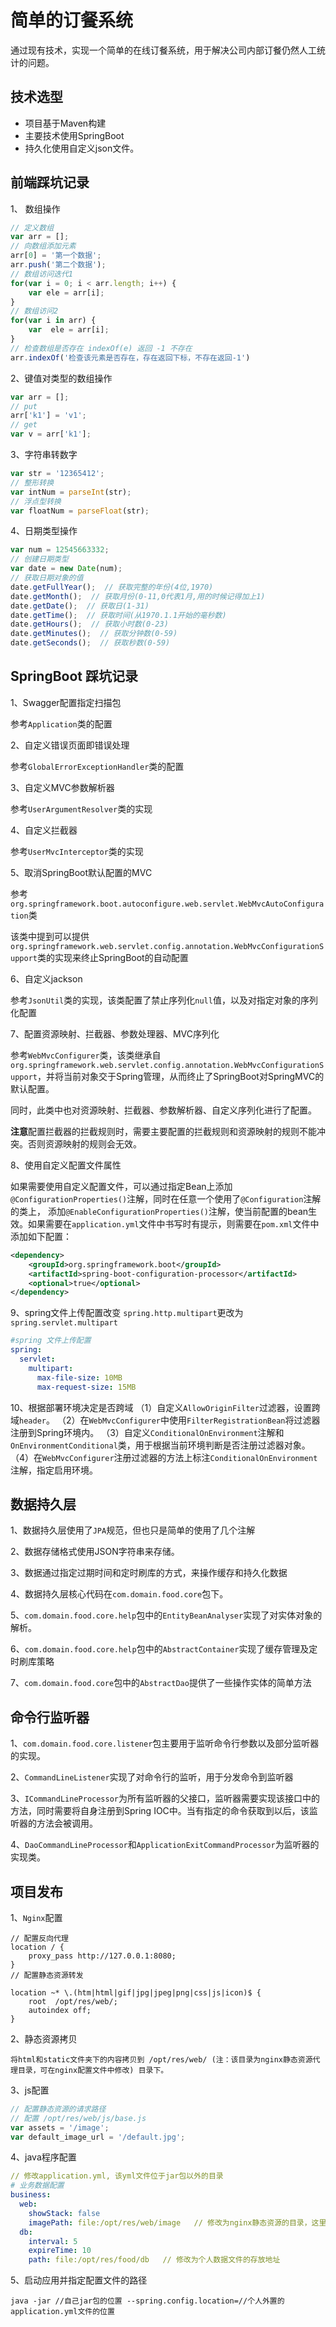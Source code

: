 # 简单的订餐系统
通过现有技术，实现一个简单的在线订餐系统，用于解决公司内部订餐仍然人工统计的问题。

## 技术选型
* 项目基于Maven构建
* 主要技术使用SpringBoot
* 持久化使用自定义json文件。

## 前端踩坑记录

1、 数组操作
```js
// 定义数组
var arr = [];
// 向数组添加元素
arr[0] = '第一个数据';
arr.push('第二个数据');
// 数组访问迭代1
for(var i = 0; i < arr.length; i++) {
    var ele = arr[i];
}
// 数组访问2
for(var i in arr) {
    var  ele = arr[i];
}
// 检查数组是否存在 indexOf(e) 返回 -1 不存在
arr.indexOf('检查该元素是否存在，存在返回下标，不存在返回-1')
```
2、键值对类型的数组操作
```js
var arr = [];
// put
arr['k1'] = 'v1';
// get
var v = arr['k1'];
```
3、字符串转数字
```js
var str = '12365412';
// 整形转换
var intNum = parseInt(str);
// 浮点型转换
var floatNum = parseFloat(str);
```
4、日期类型操作
```js
var num = 12545663332;
// 创建日期类型
var date = new Date(num);
// 获取日期对象的值
date.getFullYear();  // 获取完整的年份(4位,1970)
date.getMonth();  // 获取月份(0-11,0代表1月,用的时候记得加上1)
date.getDate();  // 获取日(1-31)
date.getTime();  // 获取时间(从1970.1.1开始的毫秒数)
date.getHours();  // 获取小时数(0-23)
date.getMinutes();  // 获取分钟数(0-59)
date.getSeconds();  // 获取秒数(0-59)
```

## SpringBoot 踩坑记录
1、Swagger配置指定扫描包

参考`Application`类的配置

2、自定义错误页面即错误处理

参考`GlobalErrorExceptionHandler`类的配置

3、自定义MVC参数解析器

参考`UserArgumentResolver`类的实现

4、自定义拦截器

参考`UserMvcInterceptor`类的实现

5、取消SpringBoot默认配置的MVC

参考`org.springframework.boot.autoconfigure.web.servlet.WebMvcAutoConfiguration`类

该类中提到可以提供`org.springframework.web.servlet.config.annotation.WebMvcConfigurationSupport`类的实现来终止SpringBoot的自动配置

6、自定义jackson

参考`JsonUtil`类的实现，该类配置了禁止序列化`null`值，以及对指定对象的序列化配置

7、配置资源映射、拦截器、参数处理器、MVC序列化

参考`WebMvcConfigurer`类，该类继承自`org.springframework.web.servlet.config.annotation.WebMvcConfigurationSupport`，并将当前对象交于Spring管理，从而终止了SpringBoot对SpringMVC的默认配置。

同时，此类中也对资源映射、拦截器、参数解析器、自定义序列化进行了配置。

**注意**配置拦截器的拦截规则时，需要主要配置的拦截规则和资源映射的规则不能冲突。否则资源映射的规则会无效。

8、使用自定义配置文件属性

如果需要使用自定义配置文件，可以通过指定Bean上添加`@ConfigurationProperties()`注解，同时在任意一个使用了`@Configuration`注解的类上，
添加`@EnableConfigurationProperties()`注解，使当前配置的bean生效。如果需要在`application.yml`文件中书写时有提示，则需要在`pom.xml`文件中添加如下配置：

```xml
<dependency>
    <groupId>org.springframework.boot</groupId>
    <artifactId>spring-boot-configuration-processor</artifactId>
    <optional>true</optional>
</dependency>
```
9、spring文件上传配置改变
`spring.http.multipart`更改为`spring.servlet.multipart`
```yaml
#spring 文件上传配置
spring:
  servlet: 
    multipart:
      max-file-size: 10MB
      max-request-size: 15MB
```
10、根据部署环境决定是否跨域
（1）自定义`AllowOriginFilter`过滤器，设置跨域`header`。
（2）在`WebMvcConfigurer`中使用`FilterRegistrationBean`将过滤器注册到Spring环境内。
（3）自定义`ConditionalOnEnvironment`注解和`OnEnvironmentConditional`类，用于根据当前环境判断是否注册过滤器对象。
（4）在`WebMvcConfigurer`注册过滤器的方法上标注`ConditionalOnEnvironment`注解，指定启用环境。

## 数据持久层

1、数据持久层使用了`JPA`规范，但也只是简单的使用了几个注解

2、数据存储格式使用JSON字符串来存储。

3、数据通过指定过期时间和定时刷库的方式，来操作缓存和持久化数据

4、数据持久层核心代码在`com.domain.food.core`包下。

5、`com.domain.food.core.help`包中的`EntityBeanAnalyser`实现了对实体对象的解析。

6、`com.domain.food.core.help`包中的`AbstractContainer`实现了缓存管理及定时刷库策略

7、`com.domain.food.core`包中的`AbstractDao`提供了一些操作实体的简单方法

## 命令行监听器

1、`com.domain.food.core.listener`包主要用于监听命令行参数以及部分监听器的实现。

2、`CommandLineListener`实现了对命令行的监听，用于分发命令到监听器

3、`ICommandLineProcessor`为所有监听器的父接口，监听器需要实现该接口中的方法，同时需要将自身注册到Spring IOC中。当有指定的命令获取到以后，该监听器的方法会被调用。

4、`DaoCommandLineProcessor`和`ApplicationExitCommandProcessor`为监听器的实现类。

## 项目发布

1、`Nginx`配置
```
// 配置反向代理
location / {
    proxy_pass http://127.0.0.1:8080;
}
// 配置静态资源转发

location ~* \.(htm|html|gif|jpg|jpeg|png|css|js|icon)$ {
    root  /opt/res/web/;
    autoindex off;
}
```

2、静态资源拷贝
```
将html和static文件夹下的内容拷贝到 /opt/res/web/ (注：该目录为nginx静态资源代理目录，可在nginx配置文件中修改) 目录下。
```

3、js配置
```js
// 配置静态资源的请求路径
// 配置 /opt/res/web/js/base.js
var assets = '/image';
var default_image_url = '/default.jpg';
```

4、java程序配置
```yml
// 修改application.yml, 该yml文件位于jar包以外的目录
# 业务数据配置
business:
  web:
    showStack: false
    imagePath: file:/opt/res/web/image   // 修改为nginx静态资源的目录，这里修改为 /opt/res/web/image
  db:
    interval: 5
    expireTime: 10
    path: file:/opt/res/food/db   // 修改为个人数据文件的存放地址
```

5、启动应用并指定配置文件的路径
```shell
java -jar //自己jar包的位置 --spring.config.location=//个人外置的application.yml文件的位置
```